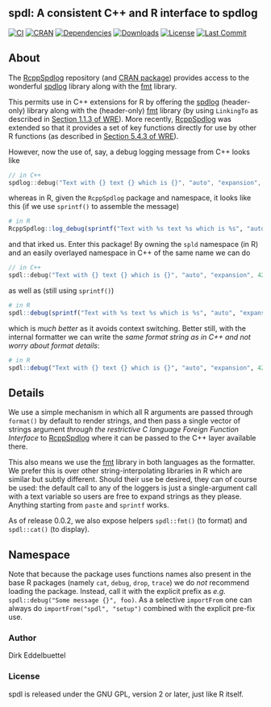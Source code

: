 
## spdl: A consistent C++ and R interface to spdlog

[![CI](https://github.com/eddelbuettel/spdl/actions/workflows/ci.yaml/badge.svg)](https://github.com/eddelbuettel/spdl/actions/workflows/ci.yaml)
[![CRAN](https://www.r-pkg.org/badges/version/spdl)](https://cran.r-project.org/package=spdl)
[![Dependencies](https://tinyverse.netlify.com/badge/spdl)](https://cran.r-project.org/package=spdl)
[![Downloads](https://cranlogs.r-pkg.org/badges/spdl?color=brightgreen)](https://www.r-pkg.org/pkg/spdl)
[![License](https://img.shields.io/badge/license-GPL%20%28%3E=%202%29-brightgreen.svg?style=flat)](https://www.gnu.org/licenses/gpl-2.0.html)
[![Last Commit](https://img.shields.io/github/last-commit/eddelbuettel/spdl)](https://github.com/eddelbuettel/spdl)

## About

The [RcppSpdlog](https://github.com/eddelbuettel/rcppspdlog) repository (and
[CRAN package](https://cran.r-project.org/package=RcppSpdlog)) provides
access to the wonderful [spdlog](https://github.com/gabime/spdlog) library
along with the [fmt](https://github.com/fmtlib/fmt) library. 

This permits use in C++ extensions for R by offering the
[spdlog](https://github.com/gabime/spdlog) (header-only) library along with
the (header-only) [fmt](https://github.com/fmtlib/fmt) library (by
using `LinkingTo` as described in [Section 1.1.3 of
WRE](https://cran.r-project.org/doc/manuals/r-release/R-exts.html#Package-Dependencies)).
More recently,
[RcppSpdlog](https://github.com/eddelbuettel/rcppspdlog) was extended so that it provides
a set of key functions directly for use by other R functions (as described in
[Section 5.4.3 of
WRE](https://cran.r-project.org/doc/manuals/r-release/R-exts.html#Linking-to-native-routines-in-other-packages)).

However, now the use of, say, a debug logging message from C++ looks like

```c++
// in C++
spdlog::debug("Text with {} text {} which is {}", "auto", "expansion", 42);
```

whereas in R, given the `RcppSpdlog` package and namespace, it looks like
this (if we use `sprintf()` to assemble the message)

```R
# in R
RcppSpdlog::log_debug(sprintf("Text with %s text %s which is %s", "auto", "expansion", 42L)
```

and that irked us.  Enter this package!  By owning the `spld` namespace (in
R) and an easily overlayed namespace in C++ of the same name we can do


```c++
// in C++
spdl::debug("Text with {} text {} which is {}", "auto", "expansion", 42);
```

as well as (still using `sprintf()`)

```R
# in R
spdl::debug(sprintf("Text with %s text %s which is %s", "auto", "expansion", 42L))
```

which is _much better_ as it avoids context switching. Better still, with the
internal formatter we can write the _same format string as in C++ and not
worry about format details_:

```R
# in R
spdl::debug("Text with {} text {} which is {}", "auto", "expansion", 42L)
```


## Details 

We use a simple mechanism in which all R arguments are passed through
`format()` by default to render strings, and then pass a single vector of
strings argument _through the restrictive C language Foreign Function
Interface_ to [RcppSpdlog](https://github.com/eddelbuettel/rcppspdlog) where
it can be passed to the C++ layer available there.

This also means we use the [fmt](https://github.com/fmtlib/fmt) library
in both languages as the formatter.  We prefer this is over other
string-interpolating libraries in R which are similar but subtly
different. Should their use be desired, they can of course be used: the
default call to any of the loggers is just a single-argument call with a text
variable so users are free to expand strings as they please.  Anything
starting from `paste` and `sprintf` works. 

As of release 0.0.2, we also expose helpers `spdl::fmt()` (to format) and
`spdl::cat()` (to display).

## Namespace 

Note that because the package uses functions names also present in the base R
packages (namely `cat`, `debug`, `drop`, `trace`) we do *not* recommend
loading the package. Instead, call it with the explicit prefix as _e.g._
`spdl::debug("Some message {}", foo)`. As a selective `importFrom` one can
always do `importFrom("spdl", "setup")` combined with the explicit
pre-fix use.

### Author

Dirk Eddelbuettel

### License

spdl is released under the GNU GPL, version 2 or later, just like R itself.
